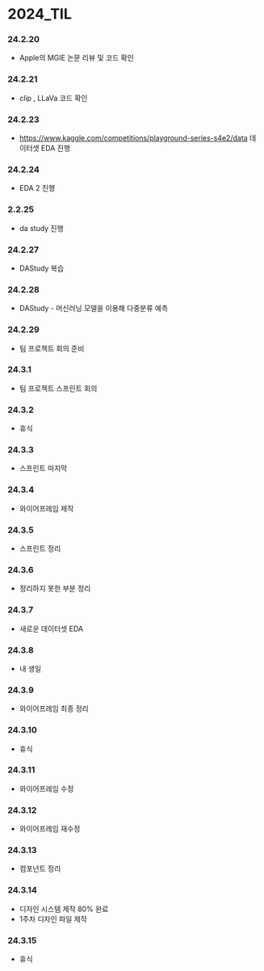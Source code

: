 # 2024_TIL

### 24.2.20
- Apple의 MGIE 논문 리뷰 및 코드 확인
### 24.2.21
- clip , LLaVa 코드 확인
### 24.2.23
- https://www.kaggle.com/competitions/playground-series-s4e2/data 데이터셋 EDA 진행

### 24.2.24
- EDA 2 진행

### 2.2.25
- da study 진행

### 24.2.27
- DAStudy 복습

### 24.2.28
- DAStudy - 머신러닝 모델을 이용해 다중분류 예측

### 24.2.29
- 팀 프로젝트 회의 준비

### 24.3.1
- 팀 프로젝트 스프린트 회의

### 24.3.2
- 휴식

### 24.3.3
- 스프린트 마지막

### 24.3.4
- 와이어프레임 제작

### 24.3.5
- 스프린트 정리

### 24.3.6
- 정리하지 못한 부분 정리

### 24.3.7
- 새로운 데이터셋 EDA

### 24.3.8
- 내 생일

### 24.3.9
- 와이어프레임 최종 정리

### 24.3.10
- 휴식

### 24.3.11
- 와이어프레임 수정

### 24.3.12
- 와이어프레임 재수정

### 24.3.13
- 컴포넌트 정리

### 24.3.14
- 디자인 시스템 제작 80% 완료
- 1주차 디자인 파일 제작

### 24.3.15
- 휴식
